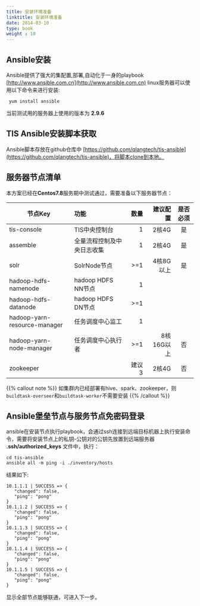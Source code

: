 ```yaml
---
title: 安装环境准备
linktitle: 安装环境准备
date: 2014-03-10
type: book
weight : 10
---
```



## Ansible安装

Ansible提供了强大的集配置,部署,自动化于一身的playbook [http://www.ansible.com.cn](http://www.ansible.com.cn)
linux服务器可以使用以下命令来进行安装:

```shell
 yum install ansible
```
当前测试用的服务器上使用的版本为 **2.9.6**
## TIS Ansible安装脚本获取

Ansible脚本存放在github仓库中 [https://github.com/qlangtech/tis-ansible](https://github.com/qlangtech/tis-ansible)，将脚本clone到本地。

## 服务器节点清单

本方案已经在**Centos7.8**服务期中测试通过，需要准备以下服务器节点：

| 节点Key           |      功能          |  数量  |建议配置 |是否必须|
|----------         |:-------------     |------: |------:|:------:|
|tis-console        | TIS中央控制台       | 1     | 2核4G | 是 |
|assemble           | 全量流程控制及中央日志收集   |   1 |  2核4G |是|
|solr               |SolrNode节点|>=1 | 4核8G以上|是|
|hadoop-hdfs-namenode| hadoop HDFS NN节点 |1 | | |
|hadoop-hdfs-datanode| hadoop HDFS DN节点|>=1|||
|hadoop-yarn-resource-manager|任务调度中心监工| 1|||
|hadoop-yarn-node-manager|任务调度中心执行者|>=1|8核16G以上|否|
|zookeeper||建议3|2核4G|否|


 {{% callout note %}}
  如集群内已经部署有hive、spark、zookeeper，则`buildtask-overseer`和`buildtask-worker`不需要安装
 {{% /callout %}}
## Ansible堡垒节点与服务节点免密码登录

 ansible在安装节点执行playbook，会通过ssh连接到远端目标机器上执行安装命令，需要将安装节点上的私钥-公钥对的公钥先放置到远端服务器 **.ssh/authorized_keys** 文件中，执行：
 ```
 cd tis-ansible
 ansible all -m ping -i ./inventory/hosts
 ```
 结果如下:
 ```
 10.1.1.1 | SUCCESS => {
    "changed": false, 
    "ping": "pong"
}
10.1.1.2 | SUCCESS => {
    "changed": false, 
    "ping": "pong"
}
10.1.1.3 | SUCCESS => {
    "changed": false, 
    "ping": "pong"
}
10.1.1.4 | SUCCESS => {
    "changed": false, 
    "ping": "pong"
}
10.1.1.5 | SUCCESS => {
    "changed": false, 
    "ping": "pong"
}
 ```
 显示全部节点能够联通，可进入下一步。

